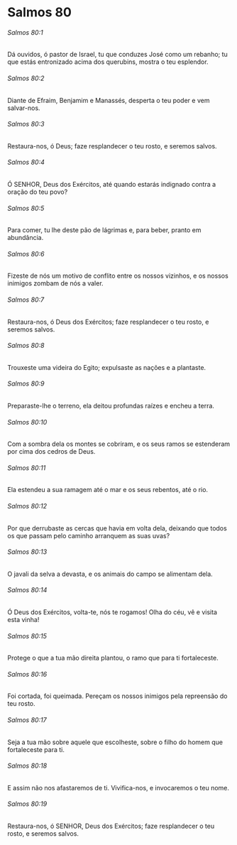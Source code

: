 # Salmos 80

###### Salmos 80:1

Dá ouvidos, ó pastor de Israel, tu que conduzes José como um rebanho; tu que estás entronizado acima dos querubins, mostra o teu esplendor.

###### Salmos 80:2

Diante de Efraim, Benjamim e Manassés, desperta o teu poder e vem salvar-nos.

###### Salmos 80:3

Restaura-nos, ó Deus; faze resplandecer o teu rosto, e seremos salvos.

###### Salmos 80:4

Ó SENHOR, Deus dos Exércitos, até quando estarás indignado contra a oração do teu povo?

###### Salmos 80:5

Para comer, tu lhe deste pão de lágrimas e, para beber, pranto em abundância.

###### Salmos 80:6

Fizeste de nós um motivo de conflito entre os nossos vizinhos, e os nossos inimigos zombam de nós a valer.

###### Salmos 80:7

Restaura-nos, ó Deus dos Exércitos; faze resplandecer o teu rosto, e seremos salvos.

###### Salmos 80:8

Trouxeste uma videira do Egito; expulsaste as nações e a plantaste.

###### Salmos 80:9

Preparaste-lhe o terreno, ela deitou profundas raízes e encheu a terra.

###### Salmos 80:10

Com a sombra dela os montes se cobriram, e os seus ramos se estenderam por cima dos cedros de Deus.

###### Salmos 80:11

Ela estendeu a sua ramagem até o mar e os seus rebentos, até o rio.

###### Salmos 80:12

Por que derrubaste as cercas que havia em volta dela, deixando que todos os que passam pelo caminho arranquem as suas uvas?

###### Salmos 80:13

O javali da selva a devasta, e os animais do campo se alimentam dela.

###### Salmos 80:14

Ó Deus dos Exércitos, volta-te, nós te rogamos! Olha do céu, vê e visita esta vinha!

###### Salmos 80:15

Protege o que a tua mão direita plantou, o ramo que para ti fortaleceste.

###### Salmos 80:16

Foi cortada, foi queimada. Pereçam os nossos inimigos pela repreensão do teu rosto.

###### Salmos 80:17

Seja a tua mão sobre aquele que escolheste, sobre o filho do homem que fortaleceste para ti.

###### Salmos 80:18

E assim não nos afastaremos de ti. Vivifica-nos, e invocaremos o teu nome.

###### Salmos 80:19

Restaura-nos, ó SENHOR, Deus dos Exércitos; faze resplandecer o teu rosto, e seremos salvos.

